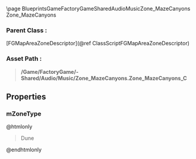 \page BlueprintsGameFactoryGameSharedAudioMusicZone_MazeCanyons Zone_MazeCanyons
### Parent Class :
[FGMapAreaZoneDescriptor](@ref ClassScriptFGMapAreaZoneDescriptor)
### Asset Path :
<b><blockquote>/Game/FactoryGame/-Shared/Audio/Music/Zone_MazeCanyons.Zone_MazeCanyons_C</blockquote></b>
## Properties

### mZoneType
@htmlonly
<blockquote>Dune</blockquote>
@endhtmlonly

